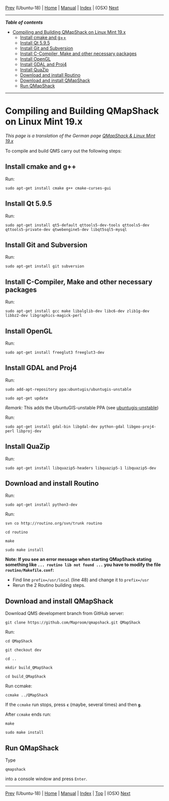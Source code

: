 [Prev](Ubuntu-18-HowTo) (Ubuntu-18) | [Home](Home) | [Manual](DocMain) | [Index](AxAdvIndex) | (OSX) [Next](BuildOSX)
- - -

***Table of contents***

* [Compiling and Building QMapShack on Linux Mint 19.x](#compiling-and-building-qmapshack-on-linux-mint-19x)
    * [Install cmake and g++](#install-cmake-and-g)
    * [Install Qt 5.9.5](#install-qt-595)
    * [Install Git and Subversion](#install-git-and-subversion)
    * [Install C-Compiler, Make and other necessary packages](#install-c-compiler-make-and-other-necessary-packages)
    * [Install OpenGL](#install-opengl)
    * [Install GDAL and Proj4](#install-gdal-and-proj4)
    * [Install QuaZip](#install-quazip)
    * [Download and install Routino](#download-and-install-routino)
    * [Download and install QMapShack](#download-and-install-qmapshack)
    * [Run QMapShack](#run-qmapshack)

* * * * * * * * * *
 
# Compiling and Building QMapShack on Linux Mint 19.x

*This page is a translation of the German page [QMapShack & Linux Mint 19.x](https://www.mtb-touring.net/qms/qmapshack-linux-mint-19)*

To compile and build QMS carry out the following steps:

## Install cmake and g++

Run:

`sudo apt-get install cmake g++ cmake-curses-gui`


## Install Qt 5.9.5

Run:

`sudo apt-get install qt5-default qttools5-dev-tools qttools5-dev qttools5-private-dev qtwebengine5-dev libqt5sql5-mysql`

## Install Git and Subversion

Run:

`sudo apt-get install git subversion`

## Install C-Compiler, Make and other necessary packages

Run:

`sudo apt-get install gcc make libalglib-dev libc6-dev zlib1g-dev libbz2-dev libgraphics-magick-perl`


## Install OpenGL

Run:

`sudo apt-get install freeglut3 freeglut3-dev`


## Install GDAL and Proj4

Run:

`sudo add-apt-repository ppa:ubuntugis/ubuntugis-unstable`

`sudo apt-get update`

*Remark:* This adds the UbuntuGIS-unstable PPA (see [ubuntugis-unstable](https://launchpad.net/~ubuntugis/+archive/ubuntu/ubuntugis-unstable))

Run:

`sudo apt-get install gdal-bin libgdal-dev python-gdal libgeo-proj4-perl libproj-dev`

## Install QuaZip

Run:

`sudo apt-get install libquazip5-headers libquazip5-1 libquazip5-dev`

## Download and install Routino

Run:
 
`sudo apt-get install python3-dev`

Run:
 
`svn co http://routino.org/svn/trunk routino`

`cd routino`

`make`

`sudo make install`

**Note: If you see an error message when starting QMapShack stating something like `... routino lib not found ...` you have to modify the file `routino/Makefile.conf`:**

* Find line `prefix=/usr/local` (line 48) and change it to `prefix=/usr` 
* Rerun the 2 Routino building steps.

## Download and install QMapShack

Download QMS development branch from GitHub server:

`git clone https://github.com/Maproom/qmapshack.git QMapShack`

Run:

`cd QMapShack`

`git checkout dev`

`cd ..`

`mkdir build_QMapShack`

`cd build_QMapShack`

Run ccmake:

`ccmake ../QMapShack`

If the `ccmake` run stops, press **`c`** (maybe, several times) and then **`g`**.

After `ccmake` ends run:

`make`

`sudo make install`

## Run QMapShack

Type

`qmapshack`

into a console window and press `Enter`.


- - -
[Prev](Ubuntu-18-HowTo) (Ubuntu-18) | [Home](Home) | [Manual](DocMain) | [Index](AxAdvIndex) | [Top](#) | (OSX) [Next](BuildOSX)

